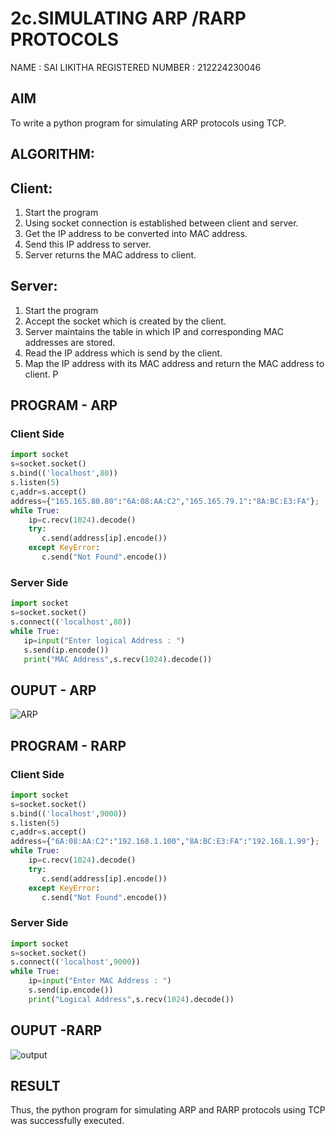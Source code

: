 # 2c.SIMULATING ARP /RARP PROTOCOLS
NAME : SAI LIKITHA
REGISTERED NUMBER : 212224230046
## AIM
To write a python program for simulating ARP protocols using TCP.
## ALGORITHM:
## Client:
1. Start the program
2. Using socket connection is established between client and server.
3. Get the IP address to be converted into MAC address.
4. Send this IP address to server.
5. Server returns the MAC address to client.
## Server:
1. Start the program
2. Accept the socket which is created by the client.
3. Server maintains the table in which IP and corresponding MAC addresses are
stored.
4. Read the IP address which is send by the client.
5. Map the IP address with its MAC address and return the MAC address to client.
P
## PROGRAM - ARP
### Client Side
```python
import socket
s=socket.socket()
s.bind(('localhost',80))
s.listen(5)
c,addr=s.accept()
address={"165.165.80.80":"6A:08:AA:C2","165.165.79.1":"8A:BC:E3:FA"};
while True:
    ip=c.recv(1024).decode()
    try:
       c.send(address[ip].encode())
    except KeyError:
       c.send("Not Found".encode())
```
### Server Side
```python
import socket
s=socket.socket()
s.connect(('localhost',80))
while True:
   ip=input("Enter logical Address : ")
   s.send(ip.encode())
   print("MAC Address",s.recv(1024).decode())
```
## OUPUT - ARP
![ARP](https://github.com/Aakashraj04/2c.ARP_RARP_PROTOCOLS/assets/121117266/c1469388-ee42-4268-9aec-a1112f40efec)

## PROGRAM - RARP
### Client Side
```python
import socket
s=socket.socket()
s.bind(('localhost',9000))
s.listen(5)
c,addr=s.accept()
address={"6A:08:AA:C2":"192.168.1.100","8A:BC:E3:FA":"192.168.1.99"};
while True:
    ip=c.recv(1024).decode()
    try:
       c.send(address[ip].encode())
    except KeyError:
       c.send("Not Found".encode())
```
### Server Side
```python
import socket
s=socket.socket()
s.connect(('localhost',9000))
while True:
    ip=input("Enter MAC Address : ")
    s.send(ip.encode())
    print("Logical Address",s.recv(1024).decode())

```
## OUPUT -RARP
![output](https://github.com/user-attachments/assets/09e6b080-07c5-4db3-96e4-29aeb928bbbf)
## RESULT
Thus, the python program for simulating ARP and RARP protocols using TCP was successfully 
executed.

